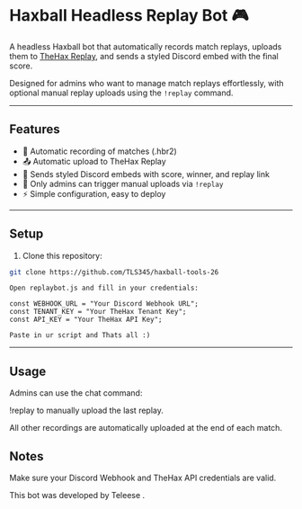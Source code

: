 # Haxball Headless Replay Bot 🎮

A headless Haxball bot that automatically records match replays, uploads them to [TheHax Replay](https://thehax.pl/), and sends a styled Discord embed with the final score.  

Designed for admins who want to manage match replays effortlessly, with optional manual replay uploads using the `!replay` command.

---

## Features

- 🎯 Automatic recording of matches (.hbr2)
- 📤 Automatic upload to TheHax Replay
- 🔔 Sends styled Discord embeds with score, winner, and replay link
- 👑 Only admins can trigger manual uploads via `!replay`
- ⚡ Simple configuration, easy to deploy

---

## Setup

1. Clone this repository:

```bash
git clone https://github.com/TLS345/haxball-tools-26

```
```
Open replaybot.js and fill in your credentials:

const WEBHOOK_URL = "Your Discord Webhook URL";
const TENANT_KEY = "Your TheHax Tenant Key";
const API_KEY = "Your TheHax API Key";

Paste in ur script and Thats all :)
```
---
Usage
---

Admins can use the chat command:

!replay  to manually upload the last replay.

All other recordings are automatically uploaded at the end of each match.


Notes
--
Make sure your Discord Webhook and TheHax API credentials are valid.

This bot was developed by Teleese .
